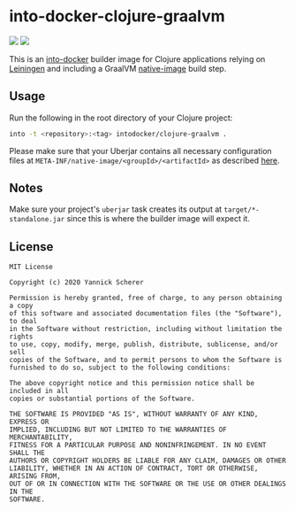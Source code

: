 # into-docker-clojure-graalvm

[![](https://images.microbadger.com/badges/version/intodocker/clojure-graalvm.svg)](https://hub.docker.com/r/intodocker/clojure-graalvm)
[![](https://images.microbadger.com/badges/image/intodocker/clojure-graalvm.svg)](https://hub.docker.com/r/intodocker/clojure-graalvm)

This is an [into-docker][into] builder image for Clojure applications relying on
[Leiningen][lein] and including a GraalVM [native-image][] build step.

[into]: https://github.com/into-docker/into-docker
[lein]: https://leiningen.org/
[native-image]: https://www.graalvm.org/docs/reference-manual/native-image/

## Usage

Run the following in the root directory of your Clojure project:

```sh
into -t <repository>:<tag> intodocker/clojure-graalvm .
```

Please make sure that your Uberjar contains all necessary configuration files at
`META-INF/native-image/<groupId>/<artifactId>` as described
[here][native-image-configuration].

[native-image-configuration]: https://www.graalvm.org/docs/reference-manual/native-image/#native-image-configuration

## Notes

Make sure your project's `uberjar` task creates its output at
`target/*-standalone.jar` since this is where the builder image will expect it.

## License

```
MIT License

Copyright (c) 2020 Yannick Scherer

Permission is hereby granted, free of charge, to any person obtaining a copy
of this software and associated documentation files (the "Software"), to deal
in the Software without restriction, including without limitation the rights
to use, copy, modify, merge, publish, distribute, sublicense, and/or sell
copies of the Software, and to permit persons to whom the Software is
furnished to do so, subject to the following conditions:

The above copyright notice and this permission notice shall be included in all
copies or substantial portions of the Software.

THE SOFTWARE IS PROVIDED "AS IS", WITHOUT WARRANTY OF ANY KIND, EXPRESS OR
IMPLIED, INCLUDING BUT NOT LIMITED TO THE WARRANTIES OF MERCHANTABILITY,
FITNESS FOR A PARTICULAR PURPOSE AND NONINFRINGEMENT. IN NO EVENT SHALL THE
AUTHORS OR COPYRIGHT HOLDERS BE LIABLE FOR ANY CLAIM, DAMAGES OR OTHER
LIABILITY, WHETHER IN AN ACTION OF CONTRACT, TORT OR OTHERWISE, ARISING FROM,
OUT OF OR IN CONNECTION WITH THE SOFTWARE OR THE USE OR OTHER DEALINGS IN THE
SOFTWARE.
```
